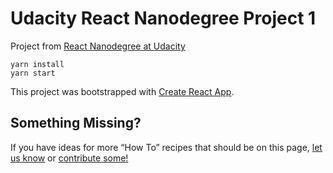 # Udacity React Nanodegree Project 1

Project from [React Nanodegree at Udacity](https://www.udacity.com/course/react-nanodegree--nd019)<br>

```
yarn install
yarn start
```

This project was bootstrapped with [Create React App](https://github.com/facebookincubator/create-react-app).

## Something Missing?

If you have ideas for more “How To” recipes that should be on this page, [let us know](https://github.com/facebookincubator/create-react-app/issues) or [contribute some!](https://github.com/facebookincubator/create-react-app/edit/master/packages/react-scripts/template/README.md)
